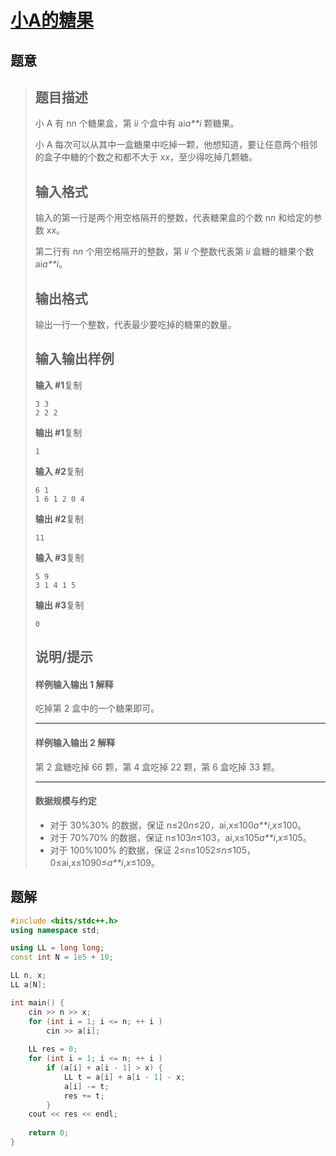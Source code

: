 #  [小A的糖果](https://www.luogu.com.cn/problem/P3817)

## 题意

>   ## 题目描述
>
>   小 A 有 n*n* 个糖果盒，第 i*i* 个盒中有 ai*a**i* 颗糖果。
>
>   小 A 每次可以从其中一盒糖果中吃掉一颗，他想知道，要让任意两个相邻的盒子中糖的个数之和都不大于 x*x*，至少得吃掉几颗糖。
>
>   ## 输入格式
>
>   输入的第一行是两个用空格隔开的整数，代表糖果盒的个数 n*n* 和给定的参数 x*x*。
>
>   第二行有 n*n* 个用空格隔开的整数，第 i*i* 个整数代表第 i*i* 盒糖的糖果个数 ai*a**i*。
>
>   ## 输出格式
>
>   输出一行一个整数，代表最少要吃掉的糖果的数量。
>
>   ## 输入输出样例
>
>   **输入 #1**复制
>
>   ```
>   3 3
>   2 2 2
>   ```
>
>   **输出 #1**复制
>
>   ```
>   1
>   ```
>
>   **输入 #2**复制
>
>   ```
>   6 1
>   1 6 1 2 0 4
>   ```
>
>   **输出 #2**复制
>
>   ```
>   11
>   ```
>
>   **输入 #3**复制
>
>   ```
>   5 9
>   3 1 4 1 5
>   ```
>
>   **输出 #3**复制
>
>   ```
>   0
>   ```
>
>   ## 说明/提示
>
>   #### 样例输入输出 1 解释
>
>   吃掉第 2 盒中的一个糖果即可。
>
>   ------
>
>   #### 样例输入输出 2 解释
>
>   第 2 盒糖吃掉 66 颗，第 4 盒吃掉 22 颗，第 6 盒吃掉 33 颗。
>
>   ------
>
>   #### 数据规模与约定
>
>   -   对于 30%30% 的数据，保证 n≤20*n*≤20，ai,x≤100*a**i*,*x*≤100。
>   -   对于 70%70% 的数据，保证 n≤103*n*≤103，ai,x≤105*a**i*,*x*≤105。
>   -   对于 100%100% 的数据，保证 2≤n≤1052≤*n*≤105，0≤ai,x≤1090≤*a**i*,*x*≤109。

## 题解



```c++
#include <bits/stdc++.h>
using namespace std;

using LL = long long;
const int N = 1e5 + 10;

LL n, x;
LL a[N];

int main() {
    cin >> n >> x;
    for (int i = 1; i <= n; ++ i )
        cin >> a[i];
    
    LL res = 0;
    for (int i = 1; i <= n; ++ i )
        if (a[i] + a[i - 1] > x) {
            LL t = a[i] + a[i - 1] - x;
            a[i] -= t;
            res += t;
        }
    cout << res << endl;
    
    return 0;
}
```



```python3

```

